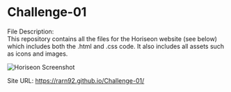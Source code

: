# Challenge-01

File Description:<br>
This repository contains all the files for the Horiseon website (see below) which includes both the .html and .css code. It also includes all assets such as icons and images.

![Horiseon Screenshot](https://user-images.githubusercontent.com/106767290/174397751-244d5f9a-aecd-40ff-8a8f-dce83c6490c0.PNG)

Site URL:
https://rarn92.github.io/Challenge-01/
